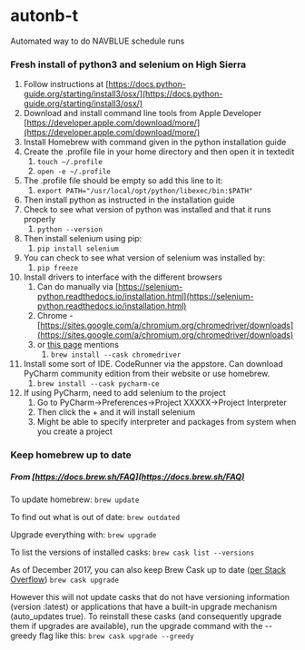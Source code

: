 # autonb-t

Automated way to do NAVBLUE schedule runs

### Fresh install of python3 and selenium on High Sierra

[](https://github.com/robotmatt/autonb#fresh-install-of-python3-and-selenium-on-high-sierra)

1. Follow instructions at [https://docs.python-guide.org/starting/install3/osx/](https://docs.python-guide.org/starting/install3/osx/)
2. Download and install command line tools from Apple Developer [https://developer.apple.com/download/more/](https://developer.apple.com/download/more/)
3. Install Homebrew with command given in the python installation guide
4. Create the .profile file in your home directory and then open it in textedit
   1. `touch ~/.profile`
   2. `open -e ~/.profile`
5. The .profile file should be empty so add this line to it:
   1. `export PATH="/usr/local/opt/python/libexec/bin:$PATH"`
6. Then install python as instructed in the installation guide
7. Check to see what version of python was installed and that it runs properly
   1. `python --version`
8. Then install selenium using pip:
   1. `pip install selenium`
9. You can check to see what version of selenium was installed by:
   1. `pip freeze`
10. Install drivers to interface with the different browsers
    1. Can do manually via [https://selenium-python.readthedocs.io/installation.html](https://selenium-python.readthedocs.io/installation.html)
    2. Chrome - [https://sites.google.com/a/chromium.org/chromedriver/downloads](https://sites.google.com/a/chromium.org/chromedriver/downloads)
    3. or [this page](https://www.kenst.com/2015/03/installing-chromedriver-on-mac-osx/) mentions
       1. `brew install --cask chromedriver`
11. Install some sort of IDE. CodeRunner via the appstore. Can download
    PyCharm community edition from their website or use homebrew.
    1. `brew install --cask pycharm-ce`
12. If using PyCharm, need to add selenium to the project
    1. Go to PyCharm->Preferences->Project XXXXX->Project Interpreter
    2. Then click the + and it will install selenium
    3. Might be able to specify interpreter and packages from system when you create a project

### Keep homebrew up to date

[](https://github.com/robotmatt/autonb#keep-homebrew-up-to-date)

##### From [https://docs.brew.sh/FAQ](https://docs.brew.sh/FAQ)

[](https://github.com/robotmatt/autonb#from-httpsdocsbrewshfaq)

To update homebrew:
`brew update`

To find out what is out of date:
`brew outdated`

Upgrade everything with:
`brew upgrade`

To list the versions of installed casks:
`brew cask list --versions`

As of December 2017, you can also keep Brew Cask up to date ([per Stack Overflow](https://stackoverflow.com/questions/31968664/upgrade-all-the-casks-installed-via-homebrew-cask))
`brew cask upgrade`

However this will not update casks that do not have
versioning information (version :latest) or applications that have a
built-in upgrade mechanism (auto_updates true). To reinstall these casks
 (and consequently upgrade them if upgrades are available), run the
upgrade command with the --greedy flag like this:
`brew cask upgrade --greedy`
